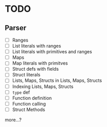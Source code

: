# TODO

## Parser

- [ ] Ranges
- [ ] List literals with ranges
- [ ] List literals with primitives and ranges
- [ ] Maps
- [ ] Map literals with primitves
- [ ] Struct defs with fields
- [ ] Struct literals
- [ ] Lists, Maps, Structs in Lists, Maps, Structs
- [ ] Indexing Lists, Maps, Structs
- [ ] `type` def
- [ ] Function definition
- [ ] Function calling
- [ ] Struct Methods

more...?